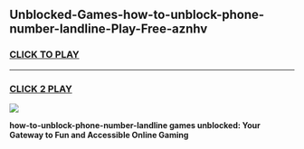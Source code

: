 
## Unblocked-Games-how-to-unblock-phone-number-landline-Play-Free-aznhv
<h3>
<a href="https://premium76.site?title=how-to-unblock-phone-number-landline&ref=18A1">CLICK TO PLAY</a></h3>
<hr>

<h3>
<a href="https://premium76.site?title=how-to-unblock-phone-number-landline&ref=18A1">CLICK 2 PLAY</a>
  
</h3>

<a href="https://premium76.site?title=how-to-unblock-phone-number-landline&ref=18A1"><img src="https://clearcache.store/games.png"></a>


**how-to-unblock-phone-number-landline games unblocked: Your Gateway to Fun and Accessible Online Gaming**
